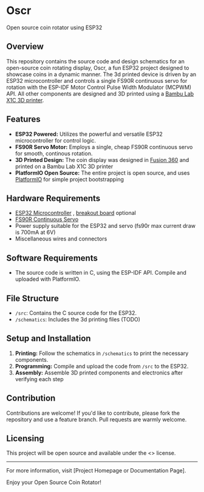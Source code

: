 # Oscr
Open source coin rotator using ESP32

## Overview
This repository contains the source code and design schematics for an open-source coin rotating display, Oscr, a fun ESP32 project designed to showcase coins in a dynamic manner. The 3d printed device is driven by an ESP32 microcontroller and controls a single FS90R continuous servo for rotation with the ESP-IDF Motor Control Pulse Width Modulator (MCPWM) API. All other components are designed and 3D printed using a [Bambu Lab X1C 3D printer](https://us.store.bambulab.com/products/x1-carbon-combo).

## Features
- **ESP32 Powered:** Utilizes the powerful and versatile ESP32 microcontroller for control logic.
- **FS90R Servo Motor:** Employs a single, cheap FS90R continuous servo for smooth, continous rotation.
- **3D Printed Design:** The coin display was designed in [Fusion 360](https://www.autodesk.com/products/fusion-360/personal) and printed on a Bambu Lab X1C 3D printer
- **PlatformIO Open Source:** The entire project is open source, and uses [PlatformIO](https://platformio.org/) for simple project bootstrapping

## Hardware Requirements
- [ESP32 Microcontroller](https://www.amazon.com/Teyleten-Robot-ESP-WROOM-32-Development-Microcontroller/dp/B08246MCL5/ref=sr_1_1?keywords=esp32%2Bdevkit&qid=1702702951&sr=8-1&th=1) , [breakout board](https://www.amazon.com/Compatible-Development-Bluetooth-Microcontroller-ESP-WROOM-32/dp/B09XM2TZVT) optional
- [FS90R Continuous Servo](https://www.amazon.com/FEETECH-FS90R-Pack-Continuous-Helicopter/dp/B07FVLQ94C)
- Power supply suitable for the ESP32 and servo (fs90r max current draw is 700mA at 6V)
- Miscellaneous wires and connectors

## Software Requirements
- The source code is written in C, using the ESP-IDF API. Compile and uploaded with PlatformIO.

## File Structure
- `/src`: Contains the C source code for the ESP32.
- `/schematics`: Includes the 3d printing files (TODO)

## Setup and Installation
1. **Printing:** Follow the schematics in `/schematics` to print the necessary components.
3. **Programming:** Compile and upload the code from `/src` to the ESP32.
4. **Assembly:** Assemble 3D printed components and electronics after verifying each step

## Contribution
Contributions are welcome! If you'd like to contribute, please fork the repository and use a feature branch. Pull requests are warmly welcome.

<!-- TODO! -->
## Licensing
This project will be open source and available under the <> license.

---
For more information, visit [Project Homepage or Documentation Page].

Enjoy your Open Source Coin Rotator!
